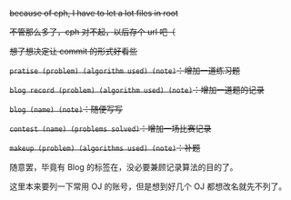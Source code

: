~~because of cph, I have to let a lot files in root~~

<del>

不管那么多了，cph 对不起，以后存个 url 吧（

想了想决定让 commit 的形式好看些

`pratise (problem) (algorithm used) (note)`：增加一道练习题

`blog record (problem) (algorithm used) (note)`：增加一道题的记录

`blog (name) (note)`：随便写写

`contest (name) (problems solved)`：增加一场比赛记录

`makeup (problem) (algorithms used) (note)`：补题

</del>

随意罢，毕竟有 Blog 的标签在，没必要兼顾记录算法的目的了。

这里本来要列一下常用 OJ 的账号，但是想到好几个 OJ 都想改名就先不列了。